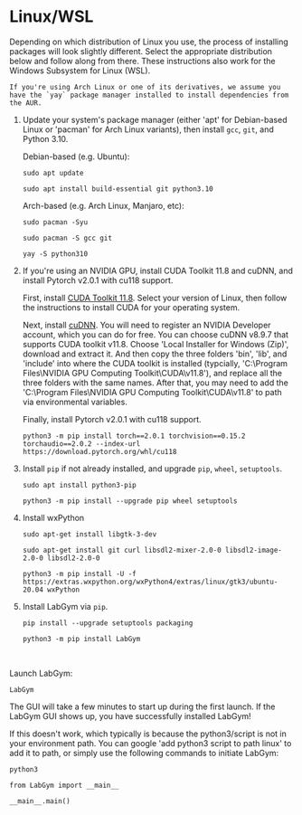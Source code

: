 # Linux/WSL

Depending on which distribution of Linux you use, the process of installing packages will look slightly different. Select the appropriate distribution below and follow along from there. These instructions also work for the Windows Subsystem for Linux (WSL).

```{note}
If you're using Arch Linux or one of its derivatives, we assume you have the `yay` package manager installed to install dependencies from the AUR.
```

1. Update your system's package manager (either 'apt' for Debian-based Linux or 'pacman' for Arch Linux variants), then install `gcc`, `git`, and Python 3.10.

   Debian-based (e.g. Ubuntu):
   ```console
   sudo apt update
   ```
   ```console
   sudo apt install build-essential git python3.10
   ```

   Arch-based (e.g. Arch Linux, Manjaro, etc):
   ```console
   sudo pacman -Syu
   ```
   ```console
   sudo pacman -S gcc git
   ```
   ```console
   yay -S python310
   ```

2. If you're using an NVIDIA GPU, install CUDA Toolkit 11.8 and cuDNN, and install Pytorch v2.0.1 with cu118 support.

   First, install [CUDA Toolkit 11.8](https://developer.nvidia.com/cuda-11-8-0-download-archive?target_os=Linux&target_arch=x86_64). Select your version of Linux, then follow the instructions to install CUDA for your operating system.

   Next, install [cuDNN](https://developer.nvidia.com/rdp/cudnn-archive). You will need to register an NVIDIA Developer account, which you can do for free. You can choose cuDNN v8.9.7 that supports CUDA toolkit v11.8. Choose 'Local Installer for Windows (Zip)', download and extract it. And then copy the three folders 'bin', 'lib', and 'include' into where the CUDA toolkit is installed (typcially, 'C:\Program Files\NVIDIA GPU Computing Toolkit\CUDA\v11.8\'), and replace all the three folders with the same names. After that, you may need to add the 'C:\Program Files\NVIDIA GPU Computing Toolkit\CUDA\v11.8' to path via environmental variables.

   Finally, install Pytorch v2.0.1 with cu118 support.

   ```console
   python3 -m pip install torch==2.0.1 torchvision==0.15.2 torchaudio==2.0.2 --index-url https://download.pytorch.org/whl/cu118
   ```

3. Install `pip` if not already installed, and upgrade `pip`, `wheel`, `setuptools`.

   ```console
   sudo apt install python3-pip
   ```

   ```console
   python3 -m pip install --upgrade pip wheel setuptools
   ```

4. Install wxPython

   ```console
   sudo apt-get install libgtk-3-dev
   ```
   ```console
   sudo apt-get install git curl libsdl2-mixer-2.0-0 libsdl2-image-2.0-0 libsdl2-2.0-0
   ```
   ```console
   python3 -m pip install -U -f https://extras.wxpython.org/wxPython4/extras/linux/gtk3/ubuntu-20.04 wxPython
   ```

5. Install LabGym via `pip`.
 
   ```console
   pip install --upgrade setuptools packaging
   ```

   ```console
   python3 -m pip install LabGym
   ```
   
&nbsp;

Launch LabGym:

   ```console
   LabGym
   ```

   The GUI will take a few minutes to start up during the first launch. If the LabGym GUI shows up, you have successfully installed LabGym!

   If this doesn't work, which typically is because the python3/script is not in your environment path. You can google 'add python3 script to path linux' to add it to path, or simply use the following commands to initiate LabGym:

   ```console
   python3
   ```
   ```console
   from LabGym import __main__
   ```
   ```console
   __main__.main()
   ```
